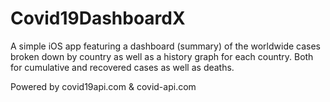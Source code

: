 # Covid19DashboardX

A simple iOS app featuring a dashboard (summary) of the worldwide cases broken down by country as well as a history graph for each country. Both for cumulative and recovered cases as well as deaths.

Powered by covid19api.com & covid-api.com
